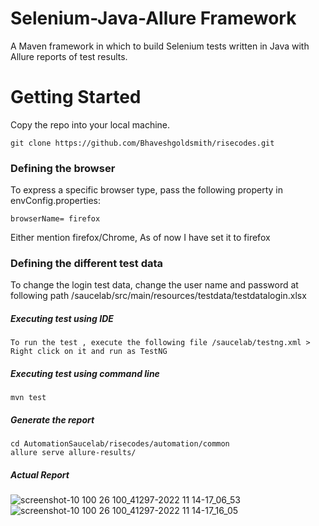 # Selenium-Java-Allure Framework
A Maven framework in which to build Selenium tests written in Java with Allure reports of test results.

# Getting Started
Copy the repo into your local machine.
```
git clone https://github.com/Bhaveshgoldsmith/risecodes.git
```

### Defining the browser

To express a specific browser type, pass the following property in envConfig.properties:

```
browserName= firefox
```

Either mention firefox/Chrome, As of now I have set it to firefox

### Defining the different test data

To change the login test data, change the user name and password at following path /saucelab/src/main/resources/testdata/testdatalogin.xlsx

##### Executing test using IDE

```
To run the test , execute the following file /saucelab/testng.xml > Right click on it and run as TestNG
```

##### Executing test using command line

```
mvn test
```

##### Generate the report

```
cd AutomationSaucelab/risecodes/automation/common
allure serve allure-results/
```
##### Actual Report

![screenshot-10 100 26 100_41297-2022 11 14-17_06_53](https://user-images.githubusercontent.com/42721921/201669400-844b49cb-f21f-4b41-87e5-b01c422103dc.png)
![screenshot-10 100 26 100_41297-2022 11 14-17_16_05](https://user-images.githubusercontent.com/42721921/201669850-a95d230e-9b54-4402-9ffa-c6cef9f74f61.png)

